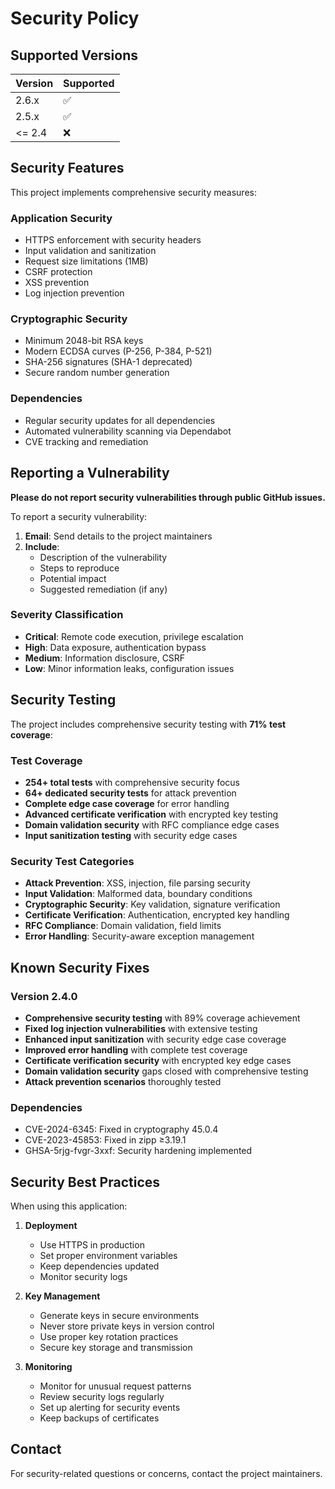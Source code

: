 # Security Policy

## Supported Versions

| Version | Supported          |
| ------- | ------------------ |
| 2.6.x   | :white_check_mark: |
| 2.5.x   | :white_check_mark: |
| <= 2.4  | :x:                |

## Security Features

This project implements comprehensive security measures:

### Application Security
- HTTPS enforcement with security headers
- Input validation and sanitization
- Request size limitations (1MB)
- CSRF protection
- XSS prevention
- Log injection prevention

### Cryptographic Security
- Minimum 2048-bit RSA keys
- Modern ECDSA curves (P-256, P-384, P-521)
- SHA-256 signatures (SHA-1 deprecated)
- Secure random number generation

### Dependencies
- Regular security updates for all dependencies
- Automated vulnerability scanning via Dependabot
- CVE tracking and remediation

## Reporting a Vulnerability

**Please do not report security vulnerabilities through public GitHub issues.**

To report a security vulnerability:

1. **Email**: Send details to the project maintainers
2. **Include**: 
   - Description of the vulnerability
   - Steps to reproduce
   - Potential impact
   - Suggested remediation (if any)


### Severity Classification

- **Critical**: Remote code execution, privilege escalation
- **High**: Data exposure, authentication bypass
- **Medium**: Information disclosure, CSRF
- **Low**: Minor information leaks, configuration issues

## Security Testing

The project includes comprehensive security testing with **71% test coverage**:

### Test Coverage
- **254+ total tests** with comprehensive security focus
- **64+ dedicated security tests** for attack prevention
- **Complete edge case coverage** for error handling
- **Advanced certificate verification** with encrypted key testing
- **Domain validation security** with RFC compliance edge cases
- **Input sanitization testing** with security edge cases

### Security Test Categories
- **Attack Prevention**: XSS, injection, file parsing security
- **Input Validation**: Malformed data, boundary conditions
- **Cryptographic Security**: Key validation, signature verification
- **Certificate Verification**: Authentication, encrypted key handling
- **RFC Compliance**: Domain validation, field limits
- **Error Handling**: Security-aware exception management

## Known Security Fixes

### Version 2.4.0
- **Comprehensive security testing** with 89% coverage achievement
- **Fixed log injection vulnerabilities** with extensive testing
- **Enhanced input sanitization** with security edge case coverage
- **Improved error handling** with complete test coverage
- **Certificate verification security** with encrypted key edge cases
- **Domain validation security** gaps closed with comprehensive testing
- **Attack prevention scenarios** thoroughly tested

### Dependencies
- CVE-2024-6345: Fixed in cryptography 45.0.4
- CVE-2023-45853: Fixed in zipp ≥3.19.1
- GHSA-5rjg-fvgr-3xxf: Security hardening implemented

## Security Best Practices

When using this application:

1. **Deployment**
   - Use HTTPS in production
   - Set proper environment variables
   - Keep dependencies updated
   - Monitor security logs

2. **Key Management**
   - Generate keys in secure environments
   - Never store private keys in version control
   - Use proper key rotation practices
   - Secure key storage and transmission

3. **Monitoring**
   - Monitor for unusual request patterns
   - Review security logs regularly
   - Set up alerting for security events
   - Keep backups of certificates

## Contact

For security-related questions or concerns, contact the project maintainers.
